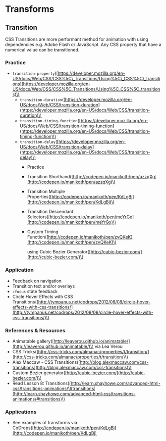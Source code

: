 # Transforms

## Transition

CSS Transitions are more performant method for animation with using dependencies e.g. Adobe Flash or JavaScript. Any CSS property that have a numerical value can be transitioned.

### Practice

* `transition-property`\([https://developer.mozilla.org/en-US/docs/Web/CSS/CSS%5C\_Transitions/Using%5C\_CSS%5C\_transitions](https://developer.mozilla.org/en-US/docs/Web/CSS/CSS%5C_Transitions/Using%5C_CSS%5C_transitions)\)
  * `transition-duration`\([https://developer.mozilla.org/en-US/docs/Web/CSS/transition-duration](https://developer.mozilla.org/en-US/docs/Web/CSS/transition-duration)\)
  * `transition-timing-function`\([https://developer.mozilla.org/en-US/docs/Web/CSS/transition-timing-function](https://developer.mozilla.org/en-US/docs/Web/CSS/transition-timing-function)\)
  * `transition-delay`\([https://developer.mozilla.org/en-US/docs/Web/CSS/transition-delay](https://developer.mozilla.org/en-US/docs/Web/CSS/transition-delay)\)
    * Practice 
    * Transition Shorthand\([http://codepen.io/manikoth/pen/azzqXg](http://codepen.io/manikoth/pen/azzqXg)\)
    * Transition Multiple Properties\([http://codepen.io/manikoth/pen/KdLgBj](http://codepen.io/manikoth/pen/KdLgBj)\)
    * Transition Descendant Selectors\([http://codepen.io/manikoth/pen/meYrGx](http://codepen.io/manikoth/pen/meYrGx)\)
    * Custom Timing Function\([http://codepen.io/manikoth/pen/zvQKeK](http://codepen.io/manikoth/pen/zvQKeK)\) 

      using Cubic Bezier Generator\([http://cubic-bezier.com/](http://cubic-bezier.com/)\)

### Application

* Feedback on navigation
* Transition text and/or overlays
* `:focus` state feedback
* Circle Hover Effects with CSS Transitions\([http://tympanus.net/codrops/2012/08/08/circle-hover-effects-with-css-transitions/](http://tympanus.net/codrops/2012/08/08/circle-hover-effects-with-css-transitions/)\)

### References & Resources

* Animatable gallery\([http://leaverou.github.io/animatable/](http://leaverou.github.io/animatable/)\) via Lea Verou
* CSS Tricks\([http://css-tricks.com/almanac/properties/t/transition/](http://css-tricks.com/almanac/properties/t/transition/)\)
* Alex Maccaw - CSS Transitions\([http://blog.alexmaccaw.com/css-transitions](http://blog.alexmaccaw.com/css-transitions)\)
* Custom Bezier generator\([http://cubic-bezier.com/](http://cubic-bezier.com/)\)
* Read Lesson 8: Transitions\([http://learn.shayhowe.com/advanced-html-css/transitions-animations/\#transitions](http://learn.shayhowe.com/advanced-html-css/transitions-animations/#transitions)\)

### Applications

* See examples of transforms via CoDrops\([http://codepen.io/manikoth/pen/KdLgBj](http://codepen.io/manikoth/pen/KdLgBj)

